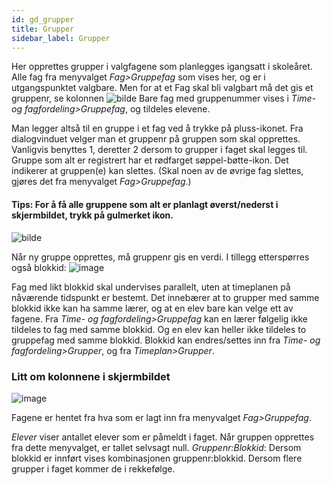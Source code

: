 ```yaml
---
id: gd_grupper
title: Grupper
sidebar_label: Grupper
---
```

Her opprettes grupper i valgfagene som planlegges igangsatt i skoleåret. 
Alle fag fra menyvalget _Fag>Gruppefag_ som vises her, og er i utgangspunktet valgbare. Men for at et Fag skal bli valgbart må det gis et gruppenr, se kolonnen 
![bilde](https://github.com/BarmanHanssen/iskole/assets/80097133/b6352688-0d29-4d10-b977-1ad6462eab4b)
Bare fag med gruppenummer vises i _Time- og fagfordeling>Gruppefag_, og tildeles elevene.

Man legger altså til en gruppe i et fag ved å trykke på pluss-ikonet. Fra dialogvinduet velger man et gruppenr på gruppen som skal opprettes. Vanligvis benyttes 1, deretter 2 dersom to grupper i faget skal legges til.
Gruppe som alt er registrert har et rødfarget søppel-bøtte-ikon. Det indikerer at gruppen(e) kan slettes. (Skal noen av de øvrige fag slettes, gjøres det fra menyvalget _Fag>Gruppefag_.)

#### Tips: For å få alle gruppene som alt er planlagt øverst/nederst i skjermbildet, trykk på gulmerket ikon.

![bilde](https://github.com/BarmanHanssen/iskole/assets/80097133/6299aecd-9cd5-4f36-adcf-65ed5772d579)

Når ny gruppe opprettes, må gruppenr gis en verdi. I tillegg etterspørres også blokkid:
![image](https://github.com/BarmanHanssen/iskole/assets/80097133/30ad1c9b-fbf7-4c64-8126-5ea84f28b547)

Fag med likt blokkid skal undervises parallelt, uten at timeplanen på nåværende tidspunkt er bestemt. Det innebærer at to grupper med samme blokkid ikke kan ha samme lærer, og at en elev bare kan velge ett av fagene. Fra _Time- og fagfordeling>Gruppefag_ kan en lærer følgelig ikke tildeles to fag med samme blokkid. Og en elev kan heller ikke tildeles to gruppefag med samme blokkid. Blokkid kan endres/settes inn fra _Time- og fagfordeling>Grupper_, og fra _Timeplan>Grupper_.

### Litt om kolonnene i skjermbildet
![image](https://github.com/BarmanHanssen/iskole/assets/80097133/d6a80ad7-6744-403e-8211-fcb36ee70830)

Fagene er hentet fra hva som er lagt inn fra menyvalget _Fag>Gruppefag_. 

_Elever_ viser antallet elever som er påmeldt i faget. Når gruppen opprettes fra dette menyvalget, er tallet selvsagt null.
_Gruppenr:Blokkid_: Dersom blokkid er innført vises kombinasjonen gruppenr:blokkid. Dersom flere grupper i faget kommer de i rekkefølge.
